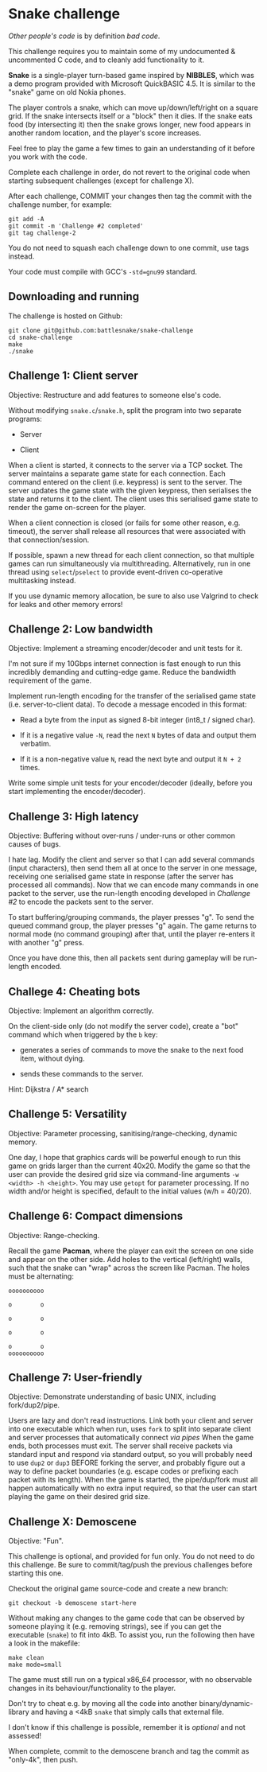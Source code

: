 Snake challenge
===============

_Other people's code_ is by definition _bad code_.

This challenge requires you to maintain some of my undocumented & uncommented C code, and to cleanly add functionality to it.

**Snake** is a single-player turn-based game inspired by **NIBBLES**, which was a demo program provided with Microsoft QuickBASIC 4.5.
It is similar to the "snake" game on old Nokia phones.

The player controls a snake, which can move up/down/left/right on a square grid.
If the snake intersects itself or a "block" then it dies.
If the snake eats food (by intersecting it) then the snake grows longer, new food appears in another random location, and the player's score increases.

Feel free to play the game a few times to gain an understanding of it before you work with the code.

Complete each challenge in order, do not revert to the original code when starting subsequent challenges (except for challenge X).

After each challenge, COMMIT your changes then tag the commit with the challenge number, for example:

	git add -A
	git commit -m 'Challenge #2 completed'
	git tag challenge-2

You do not need to squash each challenge down to one commit, use tags instead.

Your code must compile with GCC's `-std=gnu99` standard.

## Downloading and running

The challenge is hosted on Github:

	git clone git@github.com:battlesnake/snake-challenge
	cd snake-challenge
	make
	./snake

## Challenge 1: Client server

Objective: Restructure and add features to someone else's code.

Without modifying `snake.c`/`snake.h`, split the program into two separate programs:

 * Server

 * Client

When a client is started, it connects to the server via a TCP socket.
The server maintains a separate game state for each connection.
Each command entered on the client (i.e. keypress) is sent to the server.
The server updates the game state with the given keypress, then serialises the state and returns it to the client.
The client uses this serialised game state to render the game on-screen for the player.

When a client connection is closed (or fails for some other reason, e.g. timeout), the server shall release all resources that were associated with that connection/session.

If possible, spawn a new thread for each client connection, so that multiple games can run simultaneously via multithreading.
Alternatively, run in one thread using `select`/`pselect` to provide event-driven co-operative multitasking instead.

If you use dynamic memory allocation, be sure to also use Valgrind to check for leaks and other memory errors!

## Challenge 2: Low bandwidth

Objective: Implement a streaming encoder/decoder and unit tests for it.

I'm not sure if my 10Gbps internet connection is fast enough to run this incredibly demanding and cutting-edge game.
Reduce the bandwidth requirement of the game.

Implement run-length encoding for the transfer of the serialised game state (i.e. server-to-client data).
To decode a message encoded in this format:

 * Read a byte from the input as signed 8-bit integer (int8\_t / signed char).

 * If it is a negative value `-N`, read the next `N` bytes of data and output them verbatim.

 * If it is a non-negative value `N`, read the next byte and output it `N + 2` times.

Write some simple unit tests for your encoder/decoder (ideally, before you start implementing the encoder/decoder).

## Challenge 3: High latency

Objective: Buffering without over-runs / under-runs or other common causes of bugs.

I hate lag.
Modify the client and server so that I can add several commands (input characters), then send them all at once to the server in one message, receiving one serialised game state in response (after the server has processed all commands).
Now that we can encode many commands in one packet to the server, use the run-length encoding developed in _Challenge #2_ to encode the packets sent to the server.

To start buffering/grouping commands, the player presses "g".
To send the queued command group, the player presses "g" again.
The game returns to normal mode (no command grouping) after that, until the player re-enters it with another "g" press.

Once you have done this, then all packets sent during gameplay will be run-length encoded.

## Challege 4: Cheating bots

Objective: Implement an algorithm correctly.

On the client-side only (do not modify the server code), create a "bot" command which when triggered by the `b` key:

 * generates a series of commands to move the snake to the next food item, without dying.

 * sends these commands to the server.

Hint: Dijkstra / A\* search

## Challenge 5: Versatility

Objective: Parameter processing, sanitising/range-checking, dynamic memory.

One day, I hope that graphics cards will be powerful enough to run this game on grids larger than the current 40x20.
Modify the game so that the user can provide the desired grid size via command-line arguments `-w <width> -h <height>`.
You may use `getopt` for parameter processing.
If no width and/or height is specified, default to the initial values (w/h = 40/20).

## Challenge 6: Compact dimensions

Objective: Range-checking.

Recall the game **Pacman**, where the player can exit the screen on one side and appear on the other side.
Add holes to the vertical (left/right) walls, such that the snake can "wrap" across the screen like Pacman.
The holes must be alternating:

	oooooooooo

	o        o

	o        o

	o        o

	o        o
	oooooooooo

## Challenge 7: User-friendly

Objective: Demonstrate understanding of basic UNIX, including fork/dup2/pipe.

Users are lazy and don't read instructions.
Link both your client and server into one executable which when run, uses `fork` to split into separate client and server processes that automatically connect *via pipes*
When the game ends, both processes must exit.
The server shall receive packets via standard input and respond via standard output, so you will probably need to use `dup2` or `dup3` BEFORE forking the server, and probably figure out a way to define packet boundaries (e.g. escape codes or prefixing each packet with its length).
When the game is started, the pipe/dup/fork must all happen automatically with no extra input required, so that the user can start playing the game on their desired grid size.

## Challenge X: Demoscene

Objective: "Fun".

This challenge is optional, and provided for fun only.  You do not need to do this challenge.  Be sure to commit/tag/push the previous challenges before starting this one.

Checkout the original game source-code and create a new branch:

	git checkout -b demoscene start-here

Without making any changes to the game code that can be observed by someone playing it (e.g. removing strings), see if you can get the executable (`snake`) to fit into 4kB.
To assist you, run the following then have a look in the makefile:

	make clean
	make mode=small

The game must still run on a typical x86\_64 processor, with no observable changes in its behaviour/functionality to the player.

Don't try to cheat e.g. by moving all the code into another binary/dynamic-library and having a <4kB `snake` that simply calls that external file.

I don't know if this challenge is possible, remember it is *optional* and not assessed!

When complete, commit to the demoscene branch and tag the commit as "only-4k", then push.

